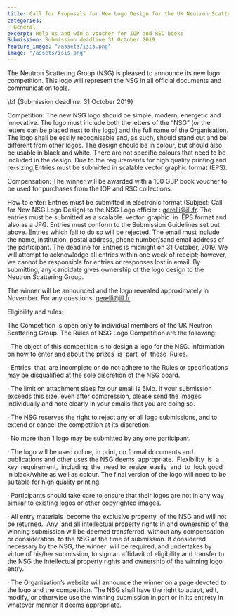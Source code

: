 ```yaml
---
title: Call for Proposals for New Logo Design for the UK Neutron Scattering Group
categories:
- General
excerpt: Help us and win a voucher for IOP and RSC books
Submission: Submission deadline 31 October 2019
feature_image: "/assets/isis.png"
image: "/assets/isis.png"
---
```

The Neutron Scattering Group (NSG) is pleased to announce its new logo competition. This logo will represent the NSG in all official documents and communication tools.

\bf {Submission deadline: 31 October 2019}

Competition:
The new NSG logo should be simple, modern, energetic and innovative. The logo must include both the letters of the “NSG” (or the letters can be placed next to the logo) and the full name of the Organisation. The logo shall be easily recognisable and, as such, should stand out and be different from other logos. The design should be in colour, but should also be usable in black and white. There are not specific colours that need to be included in the design. Due to the requirements for high quality printing and re-sizing,Entries must be submitted in scalable vector graphic format (EPS).

Compensation:
The winner will be awarded with a 100 GBP book voucher to be used for purchases from the IOP and RSC collections.

How to enter:
Entries must be submitted in electronic format (Subject: Call for New NSG Logo Design) to the NSG Logo officier : gerelli@ill.fr. 
The entries must be submitted as a scalable  vector  graphic  in  EPS format and also as a JPG. Entries must conform to the Submission Guidelines set out above. Entries which fail to do so will be rejected. 
The email must include the name, institution, postal address, phone number/sand email address of the participant. The deadline for Entries is midnight on 31 October, 2019. We will attempt to acknowledge all entries within one week of receipt; however, we cannot be responsible for entries or responses lost in email. By submitting, any candidate gives ownership of the logo design to the Neutron Scattering Group.

The winner will be announced and the logo revealed approximately in November.
For any questions: gerelli@ill.fr


Eligibility and rules:

The Competition is open only to individual members of the UK Neutron Scattering Group. 
The Rules of NSG Logo Competition are the following:

·	The object of this competition is to design a logo for the NSG. Information on how to enter and about the prizes  is  part  of  these  Rules.

·	Entries  that  are incomplete or do not adhere to the Rules or specifications may be disqualified at the sole discretion of the NSG board.

·	The limit on attachment sizes for our email is 5Mb. If your submission exceeds this size, even after compression, please send the images individually and note clearly in your emails that you are doing so.

·	The NSG reserves the right to reject any or all logo submissions, and to extend or cancel the competition at its discretion.

·	No more than 1 logo may be submitted by any one participant.

·	The logo will be used online, in print, on formal documents and publications and other uses the NSG deems  appropriate.  Flexibility  is  a  key  requirement,  including  the  need to  resize  easily  and  to  look good in black/white as well as colour. The final version of the logo will need to be suitable for high quality printing.

·	Participants should take care to ensure that their logos are not in any way similar to existing logos or other copyrighted images.

·	All entry materials  become the exclusive property  of the NSG and will not be returned.  Any  and all intellectual property rights in and ownership of the winning submission will be deemed transferred, without any compensation or consideration, to the NSG at the time of submission. If considered necessary by the NSG, the winner  will be required, and undertakes by virtue of his/her submission, to sign an affidavit of eligibility and transfer to the NSG the intellectual property rights and ownership of the winning logo entry.

·	The Organisation’s website will announce the winner on a page devoted to the logo and the competition.
The NSG shall have the right to adapt, edit, modify, or otherwise use the winning submission in part or in its entirety in whatever manner it deems appropriate.




